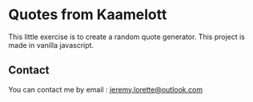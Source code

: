 # Quotes from Kaamelott

This little exercise is to create a random quote generator. This project is made in vanilla javascript.


## Contact

You can contact me by email : jeremy.lorette@outlook.com